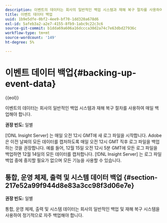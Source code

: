 ```yaml
---
description: 이벤트의 데이터는 회사의 일반적인 백업 시스템과 재해 복구 절차를 사용하여 매일 백업해야 합니다.
title: 이벤트 데이터 백업
uuid: 1b9e5dfe-0bf2-4ee9-bf70-1dd320a678d6
exl-id: 5afeb3a2-a2e7-4155-8fb9-1abc9c22c3c6
source-git-commit: b1dda69a606a16dccca30d2a74c7e63dbd27936c
workflow-type: tm+mt
source-wordcount: '149'
ht-degree: 5%

---
```


# 이벤트 데이터 백업{#backing-up-event-data}

{{eol}}

이벤트의 데이터는 회사의 일반적인 백업 시스템과 재해 복구 절차를 사용하여 매일 백업해야 합니다.

**권장 빈도:** 일별

[!DNL Insight Server] 는 매일 오전 12시 GMT에 새 로그 파일을 시작합니다. Adobe은 이전 날짜의 모든 데이터를 캡처하도록 매일 오전 12시 GMT 직후 로그 파일을 백업하는 것을 권장합니다. 예를 들어, 12월 15일 오전 12시 5분 GMT에 모든 로그 파일을 백업하면 12월 14일의 모든 데이터를 캡처합니다. [!DNL Insight Server] 는 로그 파일 백업 중에 중지할 필요가 없으며 모든 기능을 사용할 수 있습니다.

## 통합, 운영 체제, 출력 및 시스템 데이터 백업 {#section-217e52a99f944d8e83a3cc98f3d06e7e}

**권장 빈도:** 일별

통합, 운영 체제, 출력 및 시스템 데이터는 회사의 일반적인 백업 및 재해 복구 시스템을 사용하여 정기적으로 자주 백업해야 합니다.
